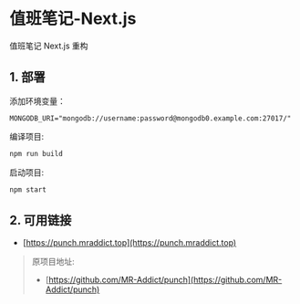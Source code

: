 # 值班笔记-Next.js

值班笔记 Next.js 重构

## 1. 部署

添加环境变量：

```env
MONGODB_URI="mongodb://username:password@mongodb0.example.com:27017/"
```

编译项目:

```bash
npm run build
```

启动项目:

```bash
npm start
```

## 2. 可用链接

- [https://punch.mraddict.top](https://punch.mraddict.top)

> 原项目地址:
>
> - [https://github.com/MR-Addict/punch](https://github.com/MR-Addict/punch)

